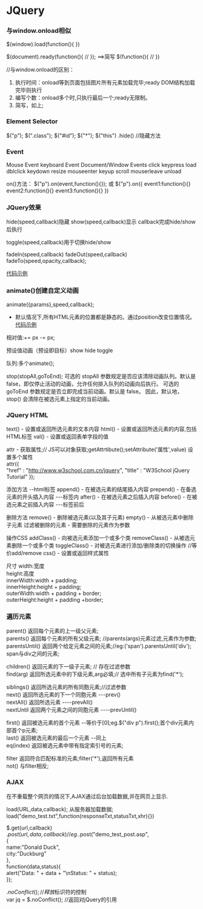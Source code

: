 # JQuery #

### 与window.onload相似 ###
$(window).load(function(){
})

$(document).ready(function(){
    //
});
==>简写
$(function(){
    //
})

//与window.onload的区别：
1. 执行时间：onload等到页面包括图片所有元素加载完毕;ready DOM结构加载完毕则执行
2. 编写个数：onload多个时,只执行最后一个;ready无限制。
3. 简写，如上;

### Element Selector ###
$("p");
$(".class");
$("#id");
$("*");
$("this")
.hide()  //隐藏方法

### Event ###
Mouse Event         keyboard Event          Document/Window Events
click               keypress                load
dblclick            keydown                 resize
mouseenter          keyup                   scroll
mouserleave                                 unload

on()方法：
$("p").on(event,function(){});
或
$("p").on({
    event1:function(){}
    event2:function(){}
    event3:function(){}
})

### JQuery效果 ###
hide(speed,callback)隐藏
show(speed,callback)显示
callback完成hide/show后执行

toggle(speed,callback)用于切换hide/show

fadeIn(speed,callback)
fadeOut(speed,callback)
fadeTo(speed,opacity,callback);

[代码示例](https://hhtrookie.github.io/Record/JQuery相关效果/hide.html)  

### animate()创建自定义动画 ###

animate({params},speed,callback);
* 默认情况下,所有HTML元素的位置都是静态的。通过position改变位置情况。
[代码示例](https://hhtrookie.github.io/Record/JQuery相关效果/animate.html)  

相对值:+= px -= px;

预设值动画（预设即目标）show hide toggle

队列:多个animate();

stop(stopAll,goToEnd);
可选的 stopAll 参数规定是否应该清除动画队列。默认是 false，即仅停止活动的动画，允许任何排入队列的动画向后执行。
可选的 goToEnd 参数规定是否立即完成当前动画。默认是 false。
因此，默认地，stop() 会清除在被选元素上指定的当前动画。

### JQuery HTML ###
text() - 设置或返回所选元素的文本内容
html() - 设置或返回所选元素的内容,包括HTML标签
val() - 设置或返回表单字段的值

attr - 获取属性;// JS可以对象获取;getAttrtibute();setAttribute('属性',value)
设置多个属性  
attr({  
    "href" : "http://www.w3school.com.cn/jquery",
    "title" : "W3School jQuery Tutorial"
});  

添加方法  --html标签
append() - 在被选元素的结尾插入内容
prepend() - 在备选元素的开头插入内容  ---标签内
after() - 在被选元素之后插入内容
before() - 在被选元素之前插入内容   ---标签前后

删除方法 
remove() - 删除被选元素(以及其子元素)
empty() - 从被选元素中删除子元素
过滤被删除的元素 - 需要删除的元素作为参数

操作CSS
addClass() - 向被选元素添加一个或多个类
removeClass() - 从被选元素删除一个或多个类
toggleClass() - 对被选元素进行添加/删除类的切换操作  //等价add/remove
css() - 设置或返回样式属性

尺寸
width:宽度  
height:高度  
innerWidth:width + padding;  
innerHeight:height + padding;  
outerWidth:width + padding + border;  
outerHeight:height + padding +border;  

### 遍历元素 ###
parent() 返回每个元素的上一级父元素;  
parents() 返回每个元素的所有父级元素; //parents(args)元素过滤,元素作为参数;  
parentsUntil() 返回两个给定元素之间的元素;//eg:('span').parentsUntil('div'); span与div之间的元素;

children() 返回元素的下一级子元素; // 存在过滤参数  
find(arg) 返回所选元素中的下级元素,arg必填;// 选中所有子元素为find('*');   

siblings() 返回所选元素的所有同胞元素;//过滤参数  
next() 返回所选元素的下一个同胞元素  ---prev()  
nextAll() 返回所选元素         ----prevAll()  
nextUntil 返回两个元素之间的同胞元素    ----prevUntil()  

first() 返回被选元素的首个元素 --等价于[0];eg.$("div p").first();首个div元素内部首个p元素;  
last() 返回被选元素的最后一个元素 --同上  
eq(index) 返回被选元素中带有指定索引号的元素;  

filter 返回符合匹配标准的元素;filter('*'),返回所有元素  
not() 与filter相反;  

### AJAX ###
在不重载整个网页的情况下,AJAX通过后台加载数据,并在网页上显示.

load(URL,data,callback); 从服务器加载数据;  
load("demo_test.txt",function(responseTxt,statusTxt,xhr){})  

$.get(url,callback)  
$.post(url,data,callback)    
//  
eg.$.post("demo_test_post.asp",    
  {  
    name:"Donald Duck",  
    city:"Duckburg"  
  },   
  function(data,status){  
    alert("Data: " + data + "\nStatus: " + status);  
  });  
  
  $.noConflict(); //释放$标识符的控制  
  var jq = $.noConflict(); //返回对jQuery的引用  



